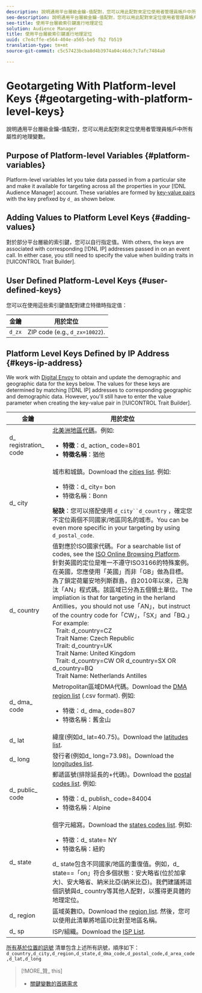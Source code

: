 ```yaml
---
description: 說明通用平台層級金鑰-值配對，您可以用此配對來定位使用者管理員帳戶中所有屬性的地理變數。
seo-description: 說明通用平台層級金鑰-值配對，您可以用此配對來定位使用者管理員帳戶中所有屬性的地理變數。
seo-title: 使用平台層級索引鍵進行地理定位
solution: Audience Manager
title: 使用平台層級索引鍵進行地理定位
uuid: c7e4cffe-e564-404e-a565-be5 fb2 fb519
translation-type: tm+mt
source-git-commit: c5c57423bcba8d4b3974a04c46dc7c7afc7484a0

---
```



# Geotargeting With Platform-level Keys {#geotargeting-with-platform-level-keys}

說明通用平台層級金鑰-值配對，您可以用此配對來定位使用者管理員帳戶中所有屬性的地理變數。

<!-- c_tb_platform_vars.xml -->

## Purpose of Platform-level Variables {#platform-variables}

Platform-level variables let you take data passed in from a particular site and make it available for targeting across all the properties in your [!DNL Audience Manager] account. These variables are formed by [key-value pairs](../../reference/key-value-pairs-explained.md) with the key prefixed by `d_` as shown below.

## Adding Values to Platform Level Keys {#adding-values}

對於部分平台層級的索引鍵，您可以自行指定值。With others, the keys are associated with corresponding [!DNL IP] addresses passed in on an event call. In either case, you still need to specify the value when building traits in [!UICONTROL Trait Builder].

## User Defined Platform-Level Keys {#user-defined-keys}

您可以在使用這些索引鍵值配對建立特徵時指定值：

| 金鑰 | 用於定位 |
|---|---|
| `d_zx` | ZIP code (e.g., `d_zx=10022`). |

## Platform Level Keys Defined by IP Address {#keys-ip-address}

We work with [Digital Envoy](https://www.digitalenvoy.com/) to obtain and update the demographic and geographic data for the keys below. The values for these keys are determined by matching [!DNL IP] addresses to corresponding geographic and demographic data. However, you&#39;ll still have to enter the value parameter when creating the key-value pair in [!UICONTROL Trait Builder].

| 金鑰 | 用於定位 |
|--- |--- |
| d_ registration_ code | [北美洲地區代碼](https://en.wikipedia.org/wiki/List_of_North_American_Numbering_Plan_area_codes)。例如: <ul><li>**特徵**：d_ action_ code=801</li><li>**特徵名稱**：猶他</li></ul> |
| d_ city | 城市和城鎮。Download the [cities list](assets/d_city.txt).  例如: <ul><li>特徵：d_ city= bon</li><li>特徵名稱：Bonn</li></ul> **秘訣**：您可以搭配使用 `d_city``d_country` ，確定您不定位兩個不同國家/地區同名的城市。You can be even more specific in your targeting by using `d_postal_code`. |
| d_ country | 值對應於ISO國家代碼。For a searchable list of codes, see the [ISO Online Browsing Platform](https://www.iso.org/obp/ui/#home). <br>針對英國的定位是唯一不遵守ISO3166的特殊案例。在英國，您應使用「英國」而非「GB」做為目標。為了鎖定荷屬安地列斯群島，自2010年以來，已淘汰「AN」程式碼。該區域已分為五個領土單位。The impliation is that for targeting in the herland Antillies，you should not use「AN」，but instruct of the country code for「CW」，「SX」and「BQ.」For example:  <br>  Trait:  d_country=CZ  <br>  Trait Name: Czech Republic <br>  Trait:  d_country=UK <br>  Trait Name: United Kingdom  <br>  Trait:  d_country=CW OR d_country=SX OR d_country=BQ  <br>  Trait Name: Netherlands Antilles |
| d_ dma_ code | Metropolitan區域DMA代碼。Download the [DMA region list](assets/DMAregions.csv) (.csv format).  例如: <ul><li>特徵：d_ dma_ code=807</li><li>特徵名稱：舊金山</li></ul> |
| d_ lat | 緯度(例如d_ lat=40.75)。Download the [latitudes list](assets/d_lat.txt). |
| d_ long | 發行者(例如d_ long=73.98)。Download the [longitudes list](assets/d_long.txt). |
| d_ public_ code | 郵遞區號(排除延長的+代碼)。Download the  [postal codes list](assets/d_postal_code.txt).  例如: <ul><li>特徵：d_ publish_ code=84004 </li><li>特徵名稱：Alpine</li></ul> |
| d_ state | 個字元縮寫。Download the [states codes list](assets/d_state.txt).  例如: <ul><li>特徵：d_ state= NY </li><li>特徵名稱：紐約</li></ul>d_ state包含不同國家/地區的重復值。例如，d_ state==「on」符合多個狀態：安大略省(位於加拿大)、安大略省、納米比亞(納米比亞)。我們建議將這個訊號與d_ country等其他人配對，以獲得更具體的地理定位。 |
| d_ region | 區域英數ID。Download the [region list](assets/Country_RegionCodes_City.csv).  然後，您可以使用此清單將地區ID比對至地區名稱。 |
| d_ sp | ISP/組織。Download the [ISP List](assets/d_isp.txt). |

[所有基於位置的訊號](assets/all.csv) 清單包含上述所有訊號，順序如下： `d_country,d_city,d_region,d_state,d_dma_code,d_postal_code,d_area_code,d_lat,d_long`

>[!MORE_贊_ this]
>
>* [關鍵變數的首碼需求](../../features/traits/trait-variable-prefixes.md)

